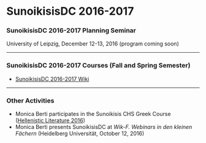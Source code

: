 # SunoikisisDC 2016-2017

### SunoikisisDC 2016-2017 Planning Seminar
University of Leipzig, December 12-13, 2016 (program coming soon)

***
### SunoikisisDC 2016-2017 Courses (Fall and Spring Semester)
* [SunoikisisDC 2016-2017 Wiki](https://github.com/SunoikisisDC/SunoikisisDC-2016-2017/wiki)

***
### Other Activities
* Monica Berti participates in the Sunoikisis CHS Greek Course ([Hellenistic Literature 2016](http://sunoikisis-greek.chs.harvard.edu/participating-faculty-2016/))
* Monica Berti presents SunoikisisDC at *Wik-F. Webinars in den kleinen Fächern* (Heidelberg Universität, October 12, 2016)

